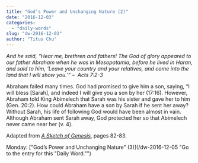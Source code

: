 ```yaml
---
title: "God’s Power and Unchanging Nature (2)"
date: "2016-12-03"
categories: 
  - "daily-words"
slug: "dw-2016-12-03"
author: "Titus Chu"
---
```


_And he said, “Hear me, brethren and fathers! The God of glory appeared to our father Abraham when he was in Mesopotamia, before he lived in Haran, and said to him, ‘Leave your country and your relatives, and come into the land that I will show you.’”_ _–  Acts 7:2-3_

Abraham failed many times. God had promised to give him a son, saying, “I will bless \[Sarah\], and indeed I will give you a son by her (17:16). However, Abraham told King Abimelech that Sarah was his sister and gave her to him (Gen. 20:2). How could Abraham have a son by Sarah if he sent her away? Without Sarah, his life of following God would have been almost in vain. Although Abraham sent Sarah away, God protected her so that Abimelech never came near her (v. 4).

Adapted from _[A Sketch of Genesis](/book-gen-sketch/ "Go to the listing for this book.")_, pages 82-83.

Monday: ["God’s Power and Unchanging Nature" (3)](/dw-2016-12-05 "Go to the entry for this "Daily Word."")
